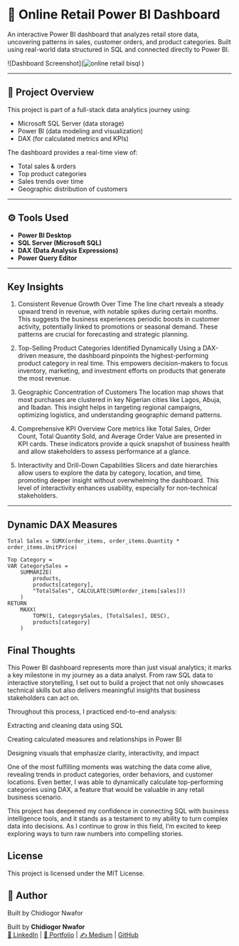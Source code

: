 # 🛒 Online Retail Power BI Dashboard

An interactive Power BI dashboard that analyzes retail store data, uncovering patterns in sales, customer orders, and product categories. Built using real-world data structured in SQL and connected directly to Power BI.

![Dashboard Screenshot](![online retail bisql](https://github.com/user-attachments/assets/8a54f5fd-41d6-4af6-8629-3843345be5e4)
)

---

## 📌 Project Overview

This project is part of a full-stack data analytics journey using:
- Microsoft SQL Server (data storage)
- Power BI (data modeling and visualization)
- DAX (for calculated metrics and KPIs)

The dashboard provides a real-time view of:
- Total sales & orders
- Top product categories
- Sales trends over time
- Geographic distribution of customers

---

## ⚙️ Tools Used

- **Power BI Desktop**
- **SQL Server (Microsoft SQL)**
- **DAX (Data Analysis Expressions)**
- **Power Query Editor**

---

## Key Insights
1. Consistent Revenue Growth Over Time
The line chart reveals a steady upward trend in revenue, with notable spikes during certain months. This suggests the business experiences periodic boosts in customer activity, potentially linked to promotions or seasonal demand. These patterns are crucial for forecasting and strategic planning.

2. Top-Selling Product Categories Identified Dynamically
Using a DAX-driven measure, the dashboard pinpoints the highest-performing product category in real time. This empowers decision-makers to focus inventory, marketing, and investment efforts on products that generate the most revenue.

3. Geographic Concentration of Customers
The location map shows that most purchases are clustered in key Nigerian cities like Lagos, Abuja, and Ibadan. This insight helps in targeting regional campaigns, optimizing logistics, and understanding geographic demand patterns.

4. Comprehensive KPI Overview
Core metrics like Total Sales, Order Count, Total Quantity Sold, and Average Order Value are presented in KPI cards. These indicators provide a quick snapshot of business health and allow stakeholders to assess performance at a glance.

5. Interactivity and Drill-Down Capabilities
Slicers and date hierarchies allow users to explore the data by category, location, and time, promoting deeper insight without overwhelming the dashboard. This level of interactivity enhances usability, especially for non-technical stakeholders.



---

##  Dynamic DAX Measures

```DAX
Total Sales = SUMX(order_items, order_items.Quantity * order_items.UnitPrice)

Top Category = 
VAR CategorySales =
    SUMMARIZE(
        products,
        products[category],
        "TotalSales", CALCULATE(SUM(order_items[sales]))
    )
RETURN
    MAXX(
        TOPN(1, CategorySales, [TotalSales], DESC),
        products[category]
    )
```

##  Final Thoughts
This Power BI dashboard represents more than just visual analytics; it marks a key milestone in my journey as a data analyst. From raw SQL data to interactive storytelling, I set out to build a project that not only showcases technical skills but also delivers meaningful insights that business stakeholders can act on.

Throughout this process, I practiced end-to-end analysis:

Extracting and cleaning data using SQL

Creating calculated measures and relationships in Power BI

Designing visuals that emphasize clarity, interactivity, and impact

One of the most fulfilling moments was watching the data come alive, revealing trends in product categories, order behaviors, and customer locations. Even better, I was able to dynamically calculate top-performing categories using DAX, a feature that would be valuable in any retail business scenario.

This project has deepened my confidence in connecting SQL with business intelligence tools, and it stands as a testament to my ability to turn complex data into decisions. As I continue to grow in this field, I’m excited to keep exploring ways to turn raw numbers into compelling stories.

## License
This project is licensed under the MIT License.

## 🔗 Author
Built by Chidiogor Nwafor
 
Built by **Chidiogor Nwafor**  
[🔗 LinkedIn](https://www.linkedin.com/in/chidiogor-nwafor) | [📂 Portfolio](#) | [✍️ Medium](https://medium.com/@your-medium-username) | [ GitHub](https://github.com/diogor1)
